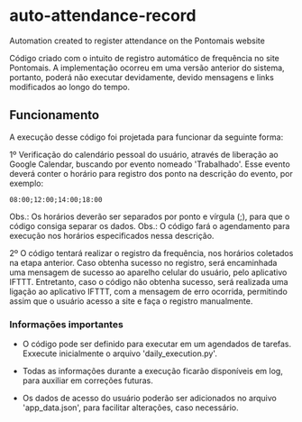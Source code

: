 # auto-attendance-record
Automation created to register attendance on the Pontomais website

Código criado com o intuito de registro automático de frequência no site Pontomais.
A implementação ocorreu em uma versão anterior do sistema, portanto, poderá não executar devidamente, devido mensagens e links modificados ao longo do tempo.

## Funcionamento
A execução desse código foi projetada para funcionar da seguinte forma:

1º Verificação do calendário pessoal do usuário, através de liberação ao Google Calendar, buscando por evento nomeado 'Trabalhado'. Esse evento deverá conter o horário para registro dos ponto na descrição do evento, por exemplo: 
    
    08:00;12:00;14:00;18:00

Obs.: Os horários deverão ser separados por ponto e vírgula (;), para que o código consiga separar os dados.
Obs.: O código fará o agendamento para execução nos horários especificados nessa descrição.

2º O código tentará realizar o registro da frequência, nos horários coletados na etapa anterior. Caso obtenha sucesso no registro, será encaminhada uma mensagem de sucesso ao aparelho celular do usuário, pelo aplicativo IFTTT. Entretanto, caso o código não obtenha sucesso, será realizada uma ligação ao aplicativo IFTTT, com a mensagem de erro ocorrida, permitindo assim que o usuário acesso a site e faça o registro manualmente.


### Informações importantes

* O código pode ser definido para executar em um agendados de tarefas. Exxecute inicialmente o arquivo 'daily_execution.py'. 

* Todas as informações durante a execução ficarão disponíveis em log, para auxiliar em correções futuras.

* Os dados de acesso do usuário poderão ser adicionados no arquivo 'app_data.json', para facilitar alterações, caso necessário.